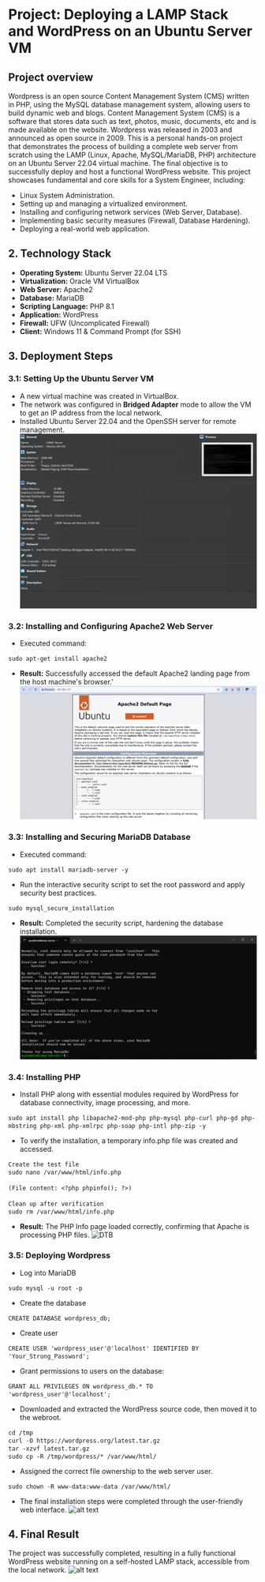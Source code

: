 # Project: Deploying a LAMP Stack and WordPress on an Ubuntu Server VM
## Project overview
Wordpress is an open source Content Management System (CMS) written in PHP, using the MySQL database management system, allowing users to build dynamic web and blogs.
Content Management System (CMS) is a software that stores data such as text, photos, music, documents, etc and is made available on the website.
Wordpress was released in 2003 and announced as open source in 2009.
This is a personal hands-on project that demonstrates the process of building a complete web server from scratch using the LAMP (Linux, Apache, MySQL/MariaDB, PHP) architecture on an Ubuntu Server 22.04 virtual machine. The final objective is to successfully deploy and host a functional WordPress website.
This project showcases fundamental and core skills for a System Engineer, including:
-   Linux System Administration.
-   Setting up and managing a virtualized environment.
-   Installing and configuring network services (Web Server, Database).
-   Implementing basic security measures (Firewall, Database Hardening).
-   Deploying a real-world web application.
## 2. Technology Stack

-   **Operating System:** Ubuntu Server 22.04 LTS
-   **Virtualization:** Oracle VM VirtualBox
-   **Web Server:** Apache2
-   **Database:** MariaDB
-   **Scripting Language:** PHP 8.1
-   **Application:** WordPress
-   **Firewall:** UFW (Uncomplicated Firewall)
-   **Client:** Windows 11 & Command Prompt (for SSH)

## 3. Deployment Steps
### 3.1: Setting Up the Ubuntu Server VM
- A new virtual machine was created in VirtualBox.
- The network was configured in **Bridged Adapter** mode to allow the VM to get an IP address from the local network.
- Installed Ubuntu Server 22.04 and the OpenSSH server for remote management.
![VM](https://github.com/hoangmanhdungg/Mini-Project/blob/main/Images/Screenshot%202025-09-04%20150449.png?raw=true)
### 3.2: Installing and Configuring Apache2 Web Server
- Executed command:
```
sudo apt-get install apache2
```
- **Result:** Successfully accessed the default Apache2 landing page from the host machine's browser.'
![Default Apache Page](https://github.com/hoangmanhdungg/Mini-Project/blob/main/Images/Screenshot%202025-09-04%20005613.png?raw=true)

### 3.3: Installing and Securing MariaDB Database
- Executed command:
```
sudo apt install mariadb-server -y
```
- Run the interactive security script to set the root password and apply security best practices.
```
sudo mysql_secure_installation
```
- **Result:** Completed the security script, hardening the database installation.
![DTB](https://github.com/hoangmanhdungg/Mini-Project/blob/main/Images/Screenshot%202025-09-04%20010430.png?raw=true)

### 3.4: Installing PHP
- Install PHP along with essential modules required by WordPress for database connectivity, image processing, and more.
```
sudo apt install php libapache2-mod-php php-mysql php-curl php-gd php-mbstring php-xml php-xmlrpc php-soap php-intl php-zip -y
```
- To verify the installation, a temporary info.php file was created and accessed.
```
Create the test file
sudo nano /var/www/html/info.php

(File content: <?php phpinfo(); ?>)

Clean up after verification
sudo rm /var/www/html/info.php
```
- **Result:** The PHP Info page loaded correctly, confirming that Apache is processing PHP files.
![DTB](images/02-apache-default-page.png)

### 3.5: Deploying Wordpress
- Log into MariaDB
```
sudo mysql -u root -p
```
- Create the database
```
CREATE DATABASE wordpress_db;
```
- Create user
```
CREATE USER 'wordpress_user'@'localhost' IDENTIFIED BY 'Your_Strong_Password';
```
- Grant permissions to users on the database:
```
GRANT ALL PRIVILEGES ON wordpress_db.* TO 'wordpress_user'@'localhost';
```
- Downloaded and extracted the WordPress source code, then moved it to the webroot.
```
cd /tmp
curl -O https://wordpress.org/latest.tar.gz
tar -xzvf latest.tar.gz
sudo cp -R /tmp/wordpress/* /var/www/html/
```
- Assigned the correct file ownership to the web server user.
```
sudo chown -R www-data:www-data /var/www/html/
```
- The final installation steps were completed through the user-friendly web interface.
![alt text](images/05-wordpress-setup-screen.png)

## 4. Final Result
The project was successfully completed, resulting in a fully functional WordPress website running on a self-hosted LAMP stack, accessible from the local network.
![alt text](images/06-wordpress-final-site.png)









